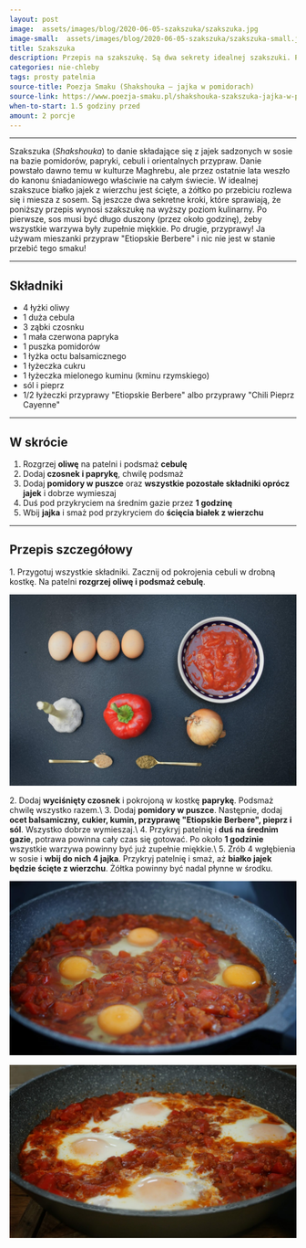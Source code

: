 ```yaml
---
layout: post
image:  assets/images/blog/2020-06-05-szakszuka/szakszuka.jpg
image-small:  assets/images/blog/2020-06-05-szakszuka/szakszuka-small.jpg
title: Szakszuka
description: Przepis na szakszukę. Są dwa sekrety idealnej szakszuki. Po pierwsze, długie duszenie warzyw. Po drugie, przyprawy! Zobacz, jak przygotować sprawdzony przepis na szakszuka. Najlepszy i najbardziej aromatyczny przepis na szakszukę. Jajka w sosie pomidorowym ze świeżych pomidorów. Pomysł na śniadanie.
categories: nie-chleby
tags: prosty patelnia
source-title: Poezja Smaku (Shakshouka – jajka w pomidorach)
source-link: https://www.poezja-smaku.pl/shakshouka-szakszuka-jajka-w-pomidorach/
when-to-start: 1.5 godziny przed 
amount: 2 porcje
---
```


-----

Szakszuka (*Shakshouka*) to danie składające się z jajek sadzonych w sosie na bazie pomidorów, papryki, cebuli i orientalnych przypraw. Danie powstało dawno temu w kulturze Maghrebu, ale przez ostatnie lata weszło do kanonu śniadaniowego właściwie na całym świecie. W idealnej szakszuce białko jajek z wierzchu jest ścięte, a żółtko po przebiciu rozlewa się i miesza z sosem. Są jeszcze dwa sekretne kroki, które sprawiają, że poniższy przepis wynosi szakszukę na wyższy poziom kulinarny. Po pierwsze, sos musi być długo duszony (przez około godzinę), żeby wszystkie warzywa były zupełnie miękkie. Po drugie, przyprawy! Ja używam mieszanki przypraw "Etiopskie Berbere" i nic nie jest w stanie przebić tego smaku!

-----

## Składniki

* 4 łyżki oliwy
* 1 duża cebula
* 3 ząbki czosnku
* 1 mała czerwona papryka
* 1 puszka pomidorów
* 1 łyżka octu balsamicznego
* 1 łyżeczka cukru
* 1 łyżeczka mielonego kuminu (kminu rzymskiego)
* sól i pieprz
* 1/2 łyżeczki przyprawy "Etiopskie Berbere" albo przyprawy "Chili Pieprz Cayenne"

-----

## W skrócie

1. Rozgrzej **oliwę** na patelni i podsmaż **cebulę**
2. Dodaj **czosnek i paprykę**, chwilę podsmaż
3. Dodaj **pomidory w puszce** oraz **wszystkie pozostałe składniki oprócz jajek** i dobrze wymieszaj
4. Duś pod przykryciem na średnim gazie przez **1 godzinę**
5. Wbij **jajka** i smaż pod przykryciem do **ścięcia białek z wierzchu**

-----

## Przepis szczegółowy

1\. Przygotuj wszystkie składniki. Zacznij od pokrojenia cebuli w drobną kostkę. Na patelni **rozgrzej oliwę i podsmaż cebulę**.

![Szakszuka](/assets/images/blog/2020-06-05-szakszuka/szakszuka-skladniki.jpg)

2\. Dodaj **wyciśnięty czosnek** i pokrojoną w kostkę **paprykę**. Podsmaż chwilę wszystko razem.\\
3\. Dodaj **pomidory w puszce**. Następnie, dodaj **ocet balsamiczny, cukier, kumin, przyprawę "Etiopskie Berbere", pieprz i sól**. Wszystko dobrze wymieszaj.\\
4\. Przykryj patelnię i **duś na średnim gazie**, potrawa powinna cały czas się gotować. Po około **1 godzinie** wszystkie warzywa powinny być już zupełnie miękkie.\\
5\. Zrób 4 wgłębienia w sosie i **wbij do nich 4 jajka**. Przykryj patelnię i smaż, aż **białko jajek będzie ścięte z wierzchu**. Żółtka powinny być nadal płynne w środku.

![Szakszuka jajka](/assets/images/blog/2020-06-05-szakszuka/szakszuka-jajka.jpg)

![Szakszuka](/assets/images/blog/2020-06-05-szakszuka/szakszuka-gotowy.jpg)
